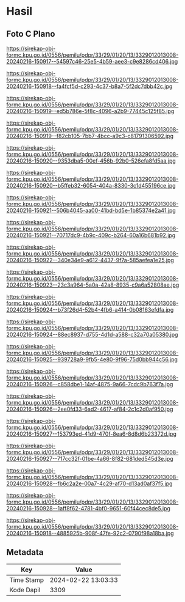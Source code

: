 # Hasil

## Foto C Plano

https://sirekap-obj-formc.kpu.go.id/0556/pemilu/pdpr/33/29/01/20/13/3329012013008-20240216-150917--54597c46-25e5-4b59-aee3-c9e8286cd406.jpg

https://sirekap-obj-formc.kpu.go.id/0556/pemilu/pdpr/33/29/01/20/13/3329012013008-20240216-150918--fa4fcf5d-c293-4c37-b8a7-5f2dc7dbb42c.jpg

https://sirekap-obj-formc.kpu.go.id/0556/pemilu/pdpr/33/29/01/20/13/3329012013008-20240216-150919--ed5b786e-5f8c-4096-a2b9-77445c125f85.jpg

https://sirekap-obj-formc.kpu.go.id/0556/pemilu/pdpr/33/29/01/20/13/3329012013008-20240216-150919--f82cb105-7bb7-4bcc-a9c3-c81791306592.jpg

https://sirekap-obj-formc.kpu.go.id/0556/pemilu/pdpr/33/29/01/20/13/3329012013008-20240216-150920--9353dba5-00ef-456b-92b0-526efa8fd5aa.jpg

https://sirekap-obj-formc.kpu.go.id/0556/pemilu/pdpr/33/29/01/20/13/3329012013008-20240216-150920--b5ffeb32-6054-404a-8330-3c1d455196ce.jpg

https://sirekap-obj-formc.kpu.go.id/0556/pemilu/pdpr/33/29/01/20/13/3329012013008-20240216-150921--506b4045-aa00-41bd-bd5e-1b85374e2a41.jpg

https://sirekap-obj-formc.kpu.go.id/0556/pemilu/pdpr/33/29/01/20/13/3329012013008-20240216-150921--70717dc9-4b9c-409c-b264-60a16b681b92.jpg

https://sirekap-obj-formc.kpu.go.id/0556/pemilu/pdpr/33/29/01/20/13/3329012013008-20240216-150922--340e34e9-a612-4437-9f7a-585aefea1e25.jpg

https://sirekap-obj-formc.kpu.go.id/0556/pemilu/pdpr/33/29/01/20/13/3329012013008-20240216-150923--23c3a964-5a0a-42a8-8935-c9a6a52808ae.jpg

https://sirekap-obj-formc.kpu.go.id/0556/pemilu/pdpr/33/29/01/20/13/3329012013008-20240216-150924--b73f26d4-52b4-4fb6-a414-0b08163efdfa.jpg

https://sirekap-obj-formc.kpu.go.id/0556/pemilu/pdpr/33/29/01/20/13/3329012013008-20240216-150924--88ec8937-d755-4d1d-a588-c32a70a05380.jpg

https://sirekap-obj-formc.kpu.go.id/0556/pemilu/pdpr/33/29/01/20/13/3329012013008-20240216-150925--939728a9-9fb5-4e80-9f96-75d0bb944c56.jpg

https://sirekap-obj-formc.kpu.go.id/0556/pemilu/pdpr/33/29/01/20/13/3329012013008-20240216-150926--c858dbe1-14af-4875-9a66-7cdc9b763f7a.jpg

https://sirekap-obj-formc.kpu.go.id/0556/pemilu/pdpr/33/29/01/20/13/3329012013008-20240216-150926--2ee0fd33-6ad2-4617-af84-2c1c2d0af950.jpg

https://sirekap-obj-formc.kpu.go.id/0556/pemilu/pdpr/33/29/01/20/13/3329012013008-20240216-150927--153793ed-41d9-470f-8ea6-8d8d6b23372d.jpg

https://sirekap-obj-formc.kpu.go.id/0556/pemilu/pdpr/33/29/01/20/13/3329012013008-20240216-150927--717cc32f-01be-4a66-8f82-681ded545d3e.jpg

https://sirekap-obj-formc.kpu.go.id/0556/pemilu/pdpr/33/29/01/20/13/3329012013008-20240216-150928--fb6c2a2e-00a7-4c29-af70-d13ad0af37f5.jpg

https://sirekap-obj-formc.kpu.go.id/0556/pemilu/pdpr/33/29/01/20/13/3329012013008-20240216-150928--1aff8f62-4781-4bf0-9651-60f44cec8de5.jpg

https://sirekap-obj-formc.kpu.go.id/0556/pemilu/pdpr/33/29/01/20/13/3329012013008-20240216-150918--4885925b-908f-47fe-92c2-0790f98a18ba.jpg


## Metadata

| Key        | Value               |
| ---------- | ------------------- |
| Time Stamp | 2024-02-22 13:03:33 |
| Kode Dapil | 3309                |



